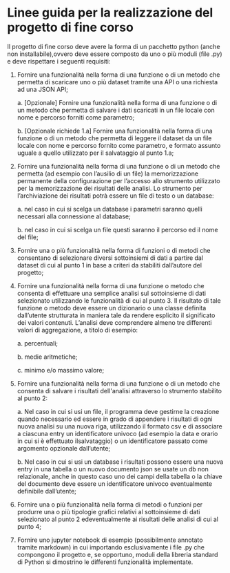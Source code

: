 # Linee guida per la realizzazione del progetto di fine corso

Il progetto di fine corso deve avere la forma di un pacchetto python (anche non installabile),ovvero deve essere composto da uno o più moduli (file .py) e deve rispettare i seguenti requisiti:
1. Fornire una funzionalità nella forma di una funzione o di un metodo che permetta di scaricare uno o più dataset tramite una API o una richiesta ad una JSON API;

    a. [Opzionale]​ Fornire una funzionalità nella forma di una funzione o di un metodo che permetta di salvare i dati scaricati in un file locale con nome e percorso forniti come parametro;
    
    b. [Opzionale richiede 1.a] ​Fornire una funzionalità nella forma di una funzione o di un metodo che permetta di leggere il dataset da un file locale con nome e percorso fornito come parametro, e formato assunto uguale a quello utilizzato per il salvataggio al punto 1.a;

2. Fornire una funzionalità nella forma di una funzione o di un metodo che permetta (ad esempio con l’ausilio di un file) la memorizzazione permanente della configurazione per l’accesso allo strumento utilizzato per la memorizzazione dei risultati delle analisi. Lo strumento per l’archiviazione dei risultati potrà essere un file di testo o un database:

    a. nel caso in cui si scelga un database i parametri saranno quelli necessari alla connessione al database;
    
    b. nel caso in cui si scelga un file questi saranno il percorso ed il nome del file;

3. Fornire una o più funzionalità nella forma di funzioni o di metodi che consentano di selezionare diversi sottoinsiemi di dati a partire dal dataset di cui al punto 1 in base a criteri da stabiliti dall’autore del progetto;

4. Fornire una funzionalità nella forma di una funzione o metodo che consenta di effettuare una semplice analisi sul sottoinsieme di dati selezionato utilizzando le funzionalità di cui al punto 3. Il risultato di tale funzione o metodo deve essere un dizionario o una classe definita dall’utente strutturata in maniera tale da rendere esplicito il significato dei valori contenuti. L’analisi deve comprendere almeno tre differenti valori di aggregazione, a titolo di esempio:

    a. percentuali;
    
    b. medie aritmetiche;
    
    c. minimo e/o massimo valore;

5. Fornire una funzionalità nella forma di una funzione o di un metodo che consenta di salvare i risultati dell'analisi attraverso lo strumento stabilito al punto 2:

    a. Nel caso in cui si usi un file, il programma deve gestirne la creazione quando necessario ed essere in grado di appendere i risultati di ogni nuova analisi su una nuova riga, utilizzando il formato csv e di associare a ciascuna entry un identificatore univoco (ad esempio la data e orario in cui si è effettuato ilsalvataggio) o un identificatore passato come argomento opzionale dall’utente;
    
    b. Nel caso in cui si usi un database i risultati possono essere una nuova entry in una tabella o un nuovo documento json se usate un db non relazionale, anche in questo caso uno dei campi della tabella o la chiave del documento deve essere un identificatore univoco eventualmente definibile dall’utente;

6. Fornire una o più funzionalità nella forma di metodi o funzioni per produrre una o più tipologie grafici relativi al sottoinsieme di dati selezionato al punto 2 edeventualmente ai risultati delle analisi di cui al punto 4;
7. Fornire uno jupyter notebook di esempio (possibilmente annotato tramite markdown) in cui importando esclusivamente i file .py che compongono il progetto e, se opportuno, moduli della libreria standard di Python si dimostrino le differenti funzionalità implementate.